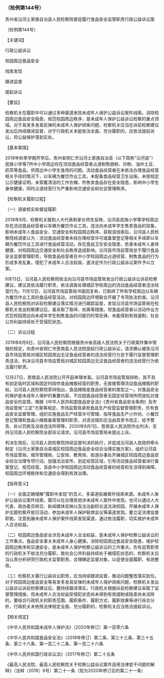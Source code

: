 ### （检例第144号）
贵州省沿河土家族自治县人民检察院督促履行食品安全监管职责行政公益诉讼案

（检例第144号）

【关键词】

行政公益诉讼

校园周边食品安全

线索发现

跟进监督

提起诉讼

【要旨】

检察机关在履职中可以通过多种渠道发现未成年人保护公益诉讼案件线索。消除校园周边食品安全隐患，规范校园周边秩序，是未成年人保护公益诉讼检察的重点领域。对于易发多发易反弹的未成年人保护顽疾问题，检察机关应当在诉前检察建议发出后持续跟进监督，对于行政机关未能依法全面、充分履职的，应依法提起诉讼，将公益保护落到实处。

【基本案情】

2018年秋季学期开学后，贵州省铜仁市沿河土家族自治县（以下简称"沿河县"）民族小学等7所中小学周边存在流动食品经营者占道制售肠粉、炒粉、油炸土豆、奶茶等食品，供周边中小学生食用的问题。流动食品经营者在未依法办理食品经营相关手续的情况下，以车辆为餐饮作业工具，未配备食品经营卫生设施，未按规定公示健康证明，未穿戴清洁的工作衣帽，所售卖食品存在安全隐患，影响中小学生身体健康，同时占道经营行为严重影响交通安全和社会管理秩序。

【检察机关履职过程】

（一）调查核实和督促履职

2018年9月，检察机关接到人大代表和家长师生反映，沿河县民族小学等学校周边存在流动食品经营者以车辆为餐饮作业工具，违法向未成年学生售卖食品的现象，影响未成年人食品安全、交通安全和校园周边秩序。获取该线索后，沿河县人民检察院经调查认为：流动食品经营者未经办理经营许可或备案登记等相关手续即以车辆为餐饮作业工具进行食品经营活动，存在食品卫生安全隐患，危害未成年人身体健康，对校园周边交通安全和社会秩序造成影响。沿河县市场监管局怠于履行食品安全监督管理职责，导致食品经营者在中小学校园周边占道经营、制售食品的行为形成多发乱象，侵犯了未成年人合法权益，遂决定作为行政公益诉讼案件予以立案。

9月13日，沿河县人民检察院依法向沿河县市场监管局发出行政公益诉讼诉前检察建议，建议其依法履行职责，依法调查处理城区学校周边的流动食品经营者违法经营行为。11月12日，沿河县市场监管局书面回复称，已取缔了所有学校周边以车辆为餐饮作业工具的食品经营活动，对校园周边环境联合开展了专项执法检查。沿河县人民检察院对诉前检察建议落实情况进行跟踪监督，发现沿河县市场监管局在检察机关发出检察建议后，虽采取了取缔、劝离等措施，但食品经营者以流动作业方式在校园周边向未成年学生制售食品的问题仍时常反弹，未能得到有效遏制，社会公共利益持续处于受侵犯状态。

（二）诉讼过程

2019年8月8日，沿河县人民检察院根据贵州省高级人民法院关于行政案件集中管辖的规定，向贵州省铜仁市思南县人民法院提起行政公益诉讼，请求确认被告沿河县市场监管局对城区校园周边无证食品经营者的违法经营行为怠于履行监督管理职责违法，判决沿河县市场监管局对城区校园周边无证食品经营者的违法经营行为依法履行职责。

12月27日，思南县人民法院公开开庭审理本案。沿河县市场监管局辩称，其不具有划定临时区域和固定时段供食品摊贩经营的职责，无直接管理流动食品摊贩的职权。沿河县人民检察院答辩指出，食品摊贩是食品经营者的类型之一。对食品安全的保护是未成年人保护的重要内容，不应因食品经营者无固定经营场所而放松对食品安全的监管。根据《中华人民共和国食品安全法》《贵州省食品安全条例》及市场监管局"三定"方案等规定，市场监管局承担食品生产经营监督管理职责，负有食品安全监督管理，组织实施食品生产经营许可管理，指导食品生产小作坊、小餐饮登记管理和食品小摊贩备案管理的职责，对违法情形应当由其责令改正、给予警告、处以罚款及没收违法所得等。2020年8月1日，思南县人民法院作出判决，支持沿河县人民检察院全部诉讼请求。沿河县市场监管局未提出上诉。

判决生效后，沿河县人民检察院持续监督判决的执行，并促成沿河县人民政府牵头制定《沿河土家族自治县城区校园周边食品安全综合治理实施方案》，组织沿河县市场监管局、城市管理局、公安局、教育局、街道办事处开展城区校园周边食品安全综合治理专项行动，加强法治宣传，划定经营区域，引导流动食品经营者进行备案登记、规范经营。该县中小学校园周边流动食品经营者的经营和生活得到保障，校园周边环境秩序和交通安全得到有效治理。

【指导意义】

（一）全面正确理解"履职中发现"的含义，多渠道拓展案件线索来源。未成年人保护公益诉讼案件线索，既可以在办理其他涉未成年人案件中发现，也可以通过人大代表、政协委员转交、新闻媒体反映以及法治副校长送法进校园、开展未成年人保护主题检察开放日活动、参加未成年人保护联席会议等渠道发现。要立足法律监督职能，注意拓展未成年人保护案件线索发现渠道，通过依法履职，切实维护未成年人合法权益。

（二）校园周边食品安全涉及未成年人合法权益，是未成年人保护检察公益诉讼的工作重点。食品安全事关未成年人身心健康。消除校园周边食品安全隐患，维护校园周边秩序和交通安全，是未成年人保护检察公益诉讼的工作重点。负有监管职责的行政机关不依法充分履职，致社会公共利益持续处于被侵犯状态的，检察机关应当认真分析研究行政机关监管职责，合理确定监督对象，以促使全面履职、有效整改。

（三）检察机关履行公益诉讼职责，应当持续跟进监督，推动问题整改落实到位。对于校园周边食品安全等易发多发易反弹的未成年人保护顽疾问题，检察机关发出公益诉讼诉前检察建议后，要持续跟进落实。行政机关根据诉前检察建议采取了监督管理措施，但未成年人合法权益受侵犯状态尚未得到有效遏制或隐患尚未消除的，要结合行政机关的职责范围、履职条件、履职方式、履职效果等进行综合分析，行政机关未依照法律规定全面、充分履职的，检察机关应当依法提起诉讼。

【相关规定】

《中华人民共和国未成年人保护法》（2020年修订）第一百零六条

《中华人民共和国食品安全法》（2018年修订）第二条、第三十三条、第三十五条、第三十六条、第一百二十二条、第一百二十六条

《中华人民共和国行政诉讼法》（2017年修订）第二十五条

《最高人民法院、最高人民检察院关于检察公益诉讼案件适用法律若干问题的解释》（法释〔2018〕6号）第二十一条（现为2020年修订后的第二十一条）
